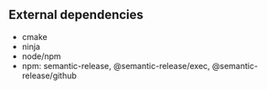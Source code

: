 ## External dependencies

* cmake
* ninja
* node/npm
* npm: semantic-release, @semantic-release/exec, @semantic-release/github
